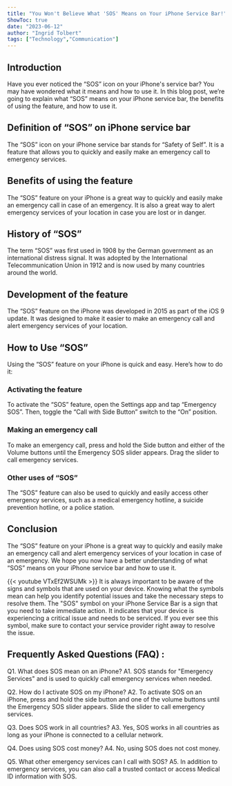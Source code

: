```yaml
---
title: "You Won't Believe What 'SOS' Means on Your iPhone Service Bar!"
ShowToc: true 
date: "2023-06-12"
author: "Ingrid Tolbert" 
tags: ["Technology","Communication"]
---
```

## Introduction

Have you ever noticed the “SOS” icon on your iPhone's service bar? You may have wondered what it means and how to use it. In this blog post, we’re going to explain what “SOS” means on your iPhone service bar, the benefits of using the feature, and how to use it. 

## Definition of “SOS” on iPhone service bar

The “SOS” icon on your iPhone service bar stands for “Safety of Self”. It is a feature that allows you to quickly and easily make an emergency call to emergency services. 

## Benefits of using the feature

The “SOS” feature on your iPhone is a great way to quickly and easily make an emergency call in case of an emergency. It is also a great way to alert emergency services of your location in case you are lost or in danger. 

## History of “SOS”

The term “SOS” was first used in 1908 by the German government as an international distress signal. It was adopted by the International Telecommunication Union in 1912 and is now used by many countries around the world. 

## Development of the feature

The “SOS” feature on the iPhone was developed in 2015 as part of the iOS 9 update. It was designed to make it easier to make an emergency call and alert emergency services of your location. 

## How to Use “SOS”

Using the “SOS” feature on your iPhone is quick and easy. Here’s how to do it: 

### Activating the feature

To activate the “SOS” feature, open the Settings app and tap “Emergency SOS”. Then, toggle the “Call with Side Button” switch to the “On” position. 

### Making an emergency call

To make an emergency call, press and hold the Side button and either of the Volume buttons until the Emergency SOS slider appears. Drag the slider to call emergency services. 

### Other uses of “SOS”

The “SOS” feature can also be used to quickly and easily access other emergency services, such as a medical emergency hotline, a suicide prevention hotline, or a police station. 

## Conclusion

The “SOS” feature on your iPhone is a great way to quickly and easily make an emergency call and alert emergency services of your location in case of an emergency. We hope you now have a better understanding of what “SOS” means on your iPhone service bar and how to use it.

{{< youtube VTxEf2WSUMk >}} 
It is always important to be aware of the signs and symbols that are used on your device. Knowing what the symbols mean can help you identify potential issues and take the necessary steps to resolve them. The "SOS" symbol on your iPhone Service Bar is a sign that you need to take immediate action. It indicates that your device is experiencing a critical issue and needs to be serviced. If you ever see this symbol, make sure to contact your service provider right away to resolve the issue.

## Frequently Asked Questions (FAQ) :
Q1. What does SOS mean on an iPhone? 
A1. SOS stands for "Emergency Services" and is used to quickly call emergency services when needed.

Q2. How do I activate SOS on my iPhone? 
A2. To activate SOS on an iPhone, press and hold the side button and one of the volume buttons until the Emergency SOS slider appears. Slide the slider to call emergency services.

Q3. Does SOS work in all countries? 
A3. Yes, SOS works in all countries as long as your iPhone is connected to a cellular network.

Q4. Does using SOS cost money? 
A4. No, using SOS does not cost money.

Q5. What other emergency services can I call with SOS? 
A5. In addition to emergency services, you can also call a trusted contact or access Medical ID information with SOS.


